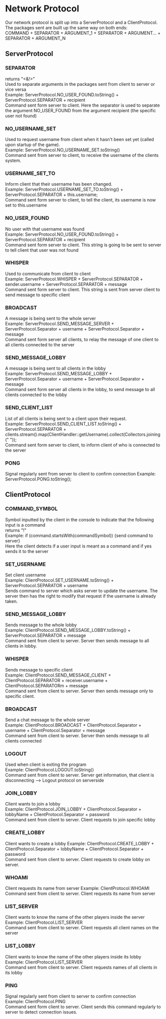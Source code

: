 # Network Protocol

Our network protocol is split up into a ServerProtocol and a ClientProtocol. <br>
The packages sent are built up the same way on both ends: <br>
COMMAND + SEPARATOR + ARGUMENT_1 + SEPARATOR + ARGUMENT... + SEPARATOR + ARGUMENT_N


## ServerProtocol

### SEPARATOR <br>
returns "<&!>" <br>
Used to separate arguments in the packages sent from client to server or vice versa <br>
Example: ServerProtocol.NO_USER_FOUND.toString() + ServerProtocol.SEPARATOR + recipient <br>
Command sent form server to client. Here the separator is used to separate the argument NO_USER_FOUND from the argument recipient (the specific user not found)

### NO_USERNAME_SET
Used to request username from client when it hasn't been set yet (called upon startup of the game).<br>
Example: ServerProtocol.NO_USERNAME_SET.toString() <br>
Command sent from server to client, to receive the username of the clients system.

### USERNAME_SET_TO
Inform client that their username has been changed. <br>
Example: ServerProtocol.USERNAME_SET_TO.toString() + ServerProtocol.SEPARATOR + this.username; <br>
Command sent form server to client, to tell the client, its username is now set to this.username <br>

### NO_USER_FOUND
No user with that username was found <br>
Example: ServerProtocol.NO_USER_FOUND.toString() + ServerProtocol.SEPARATOR + recipient <br>
Command sent form server to client. This string is going to be sent to server to tell client that user was not found

### WHISPER
Used to communicate from client to client <br>
Example: ServerProtocol.WHISPER + ServerProtocol.SEPARATOR + sender.username + ServerProtocol.SEPARATOR + message <br>
Command sent form server to client. This string is sent from server client to send message to specific client

### BROADCAST
A message is being sent to the whole server <br>
Example: ServerProtocol.SEND_MESSAGE_SERVER + ServerProtocol.Separator + username + ServerProtocol.Separator + message <br>
Command sent form server all clients, to relay the message of one client to all clients connected to the server

### SEND_MESSAGE_LOBBY
A message is being sent to all clients in the lobby <br>
Example: ServerProtocol.SEND_MESSAGE_LOBBY + ServerProtocol.Separator + username + ServerProtocol.Separator + message <br>
Command sent form server all clients in the lobby, to send message to all clients connected to the lobby

### SEND_CLIENT_LIST
List of all clients is being sent to a client upon their request.<br>
Example: ServerProtocol.SEND_CLIENT_LIST.toString() + ServerProtocol.SEPARATOR + clients.stream().map(ClientHandler::getUsername).collect(Collectors.joining(" ")); <br>
Command sent form server to client, to inform client of who is connected to the server

### PONG
Signal regularly sent from server to client to confirm connection
Example: ServerProtocol.PONG.toString(); <br>

## ClientProtocol

### COMMAND_SYMBOL
Symbol inputted by the client in the console to indicate that the following input is a command <br>
returns "!" <br>
Example: if (command.startsWith(commandSymbol)) {send command to server} <br>
Here the client detects if a user input is meant as a command and if yes sends it to the server

### SET_USERNAME
Set client username <br>
Example: ClientProtocol.SET_USERNAME.toString() + ServerProtocol.SEPARATOR + username <br>
Sends command to server which asks server to update the username. The server then has the right
to modify that request if the username is already taken.

### SEND_MESSAGE_LOBBY
Sends message to the whole lobby <br>
Example: ClientProtocol.SEND_MESSAGE_LOBBY.toString() + ServerProtocol.SEPARATOR + message <br>
Command sent from client to server. Server then sends message to all clients in lobby.

### WHISPER
Sends message to specific client <br>
Example: ClientProtocol.SEND_MESSAGE_CLIENT + ClientProtocol.SEPARATOR + receiver.username + ClientProtocol.SEPARATORm + message <br>
Command sent from client to server. Server then sends message only to specific client.

### BROADCAST
Send a chat message to the whole server <br>
Example: ClientProtocol.BROADCAST + ClientProtocol.Separator + username + ClientProtocol.Separator + message <br>
Command sent from client to server. Server then sends message to all clients connected

### LOGOUT
Used when client is exiting the program <br>
Example: ClientProtocol.LOGOUT.toString() <br>
Command sent from client to server. Server get information, that client is disconnecting --> Logout protocol on serverside

### JOIN_LOBBY
Client wants to join a lobby <br>
Example: ClientProtocol.JOIN_LOBBY + ClientProtocol.Separator + lobbyName + ClientProtocol.Separator + password <br>
Command sent from client to server. Client requests to join specific lobby

### CREATE_LOBBY
Client wants to create a lobby
Example: ClientProtocol.CREATE_LOBBY + ClientProtocol.Separator + lobbyName + ClientProtocol.Separator + password <br>
Command sent from client to server. Client requests to create lobby on server.

### WHOAMI
Client requests its name from server
Example: ClientProtocol.WHOAMI 
Command sent from client to server. Client requests its name from server

### LIST_SERVER
Client wants to know the name of the other players inside the server <br>
Example: ClientProtocol.LIST_SERVER <br>
Command sent from client to server. Client requests all client names on the server

### LIST_LOBBY
Client wants to know the name of the other players inside its lobby <br>
Example: ClientProtocol.LIST_SERVER <br>
Command sent from client to server. Client requests names of all clients in its lobby

### PING
Signal regularly sent from client to server to confirm connection<br>
Example: ClientProtocol.PING <br>
Command sent form client to server. Client sends this command regularly to server to detect connection issues.